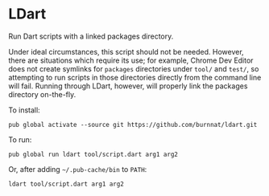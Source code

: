 LDart
=====

Run Dart scripts with a linked packages directory.

Under ideal circumstances, this script should not be needed. However, there are situations which require its use; for example, Chrome Dev Editor does not create symlinks for `packages` directories under `tool/` and `test/`, so attempting to run scripts in those directories directly from the command line will fail. Running through LDart, however, will properly link the packages directory on-the-fly.

To install:

    pub global activate --source git https://github.com/burnnat/ldart.git

To run:

    pub global run ldart tool/script.dart arg1 arg2

Or, after adding `~/.pub-cache/bin` to `PATH`:

    ldart tool/script.dart arg1 arg2
